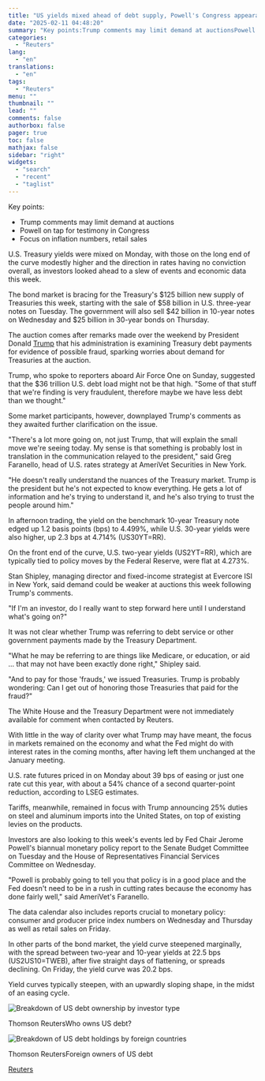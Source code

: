 ```yaml
---
title: "US yields mixed ahead of debt supply, Powell's Congress appearance"
date: "2025-02-11 04:48:20"
summary: "Key points:Trump comments may limit demand at auctionsPowell on tap for testimony in CongressFocus on inflation numbers, retail sales U.S. Treasury yields were mixed on Monday, with those on the long end of the curve modestly higher and the direction in rates having no conviction overall, as investors looked ahead..."
categories:
  - "Reuters"
lang:
  - "en"
translations:
  - "en"
tags:
  - "Reuters"
menu: ""
thumbnail: ""
lead: ""
comments: false
authorbox: false
pager: true
toc: false
mathjax: false
sidebar: "right"
widgets:
  - "search"
  - "recent"
  - "taglist"
---
```


Key points:

* Trump comments may limit demand at auctions
* Powell on tap for testimony in Congress
* Focus on inflation numbers, retail sales

U.S. Treasury yields were mixed on Monday, with those on the long end of the curve modestly higher and the direction in rates having no conviction overall, as investors looked ahead to a slew of events and economic data this week.

The bond market is bracing for the Treasury's $125 billion new supply of Treasuries this week, starting with the sale of $58 billion in U.S. three-year notes on Tuesday. The government will also sell $42 billion in 10-year notes on Wednesday and $25 billion in 30-year bonds on Thursday.

The auction comes after remarks made over the weekend by President Donald [Trump](https://www.reuters.com/topic/person/donald-trump/) that his administration is examining Treasury debt payments for evidence of possible fraud, sparking worries about demand for Treasuries at the auction.

Trump, who spoke to reporters aboard Air Force One on Sunday, suggested that the $36 trillion U.S. debt load might not be that high. "Some of that stuff that we're finding is very fraudulent, therefore maybe we have less debt than we thought."

Some market participants, however, downplayed Trump's comments as they awaited further clarification on the issue.

"There's a lot more going on, not just Trump, that will explain the small move we're seeing today. My sense is that something is probably lost in translation in the communication relayed to the president," said Greg Faranello, head of U.S. rates strategy at AmeriVet Securities in New York.

"He doesn't really understand the nuances of the Treasury market. Trump is the president but he's not expected to know everything. He gets a lot of information and he's trying to understand it, and he's also trying to trust the people around him."

In afternoon trading, the yield on the benchmark 10-year Treasury note edged up 1.2 basis points (bps) to 4.499%, while U.S. 30-year yields were also higher, up 2.3 bps at 4.714% (US30YT=RR).

On the front end of the curve, U.S. two-year yields (US2YT=RR), which are typically tied to policy moves by the Federal Reserve, were flat at 4.273%.

Stan Shipley, managing director and fixed-income strategist at Evercore ISI in New York, said demand could be weaker at auctions this week following Trump's comments.

"If I'm an investor, do I really want to step forward here until I understand what's going on?"

It was not clear whether Trump was referring to debt service or other government payments made by the Treasury Department.

"What he may be referring to are things like Medicare, or education, or aid ... that may not have been exactly done right," Shipley said.

"And to pay for those 'frauds,' we issued Treasuries. Trump is probably wondering: Can I get out of honoring those Treasuries that paid for the fraud?"

The White House and the Treasury Department were not immediately available for comment when contacted by Reuters.

With little in the way of clarity over what Trump may have meant, the focus in markets remained on the economy and what the Fed might do with interest rates in the coming months, after having left them unchanged at the January meeting.

U.S. rate futures priced in on Monday about 39 bps of easing or just one rate cut this year, with about a 54% chance of a second quarter-point reduction, according to LSEG estimates.

Tariffs, meanwhile, remained in focus with Trump announcing 25% duties on steel and aluminum imports into the United States, on top of existing levies on the products.

Investors are also looking to this week's events led by Fed Chair Jerome Powell's biannual monetary policy report to the Senate Budget Committee on Tuesday and the House of Representatives Financial Services Committee on Wednesday.

"Powell is probably going to tell you that policy is in a good place and the Fed doesn't need to be in a rush in cutting rates because the economy has done fairly well," said AmeriVet's Faranello.

The data calendar also includes reports crucial to monetary policy: consumer and producer price index numbers on Wednesday and Thursday as well as retail sales on Friday.

In other parts of the bond market, the yield curve steepened marginally, with the spread between two-year and 10-year yields at 22.5 bps (US2US10=TWEB), after five straight days of flattening, or spreads declining. On Friday, the yield curve was 20.2 bps.

Yield curves typically steepen, with an upwardly sloping shape, in the midst of an easing cycle.

![Breakdown of US debt ownership by investor type](https://s3.tradingview.com/news/image/tag:reuters.com,2025:newsml_L1N3P10QS-8499e735b5f420409079e9065eef1953-resized.jpeg)

Thomson ReutersWho owns US debt?



![Breakdown of US debt holdings by foreign countries](https://s3.tradingview.com/news/image/tag:reuters.com,2025:newsml_L1N3P10QS-23fdd61f93ae0d72abb50a5124687763-resized.jpeg)

Thomson ReutersForeign owners of US debt

[Reuters](https://www.tradingview.com/news/reuters.com,2025:newsml_L1N3P10QS:0-us-yields-mixed-ahead-of-debt-supply-powell-s-congress-appearance/)
